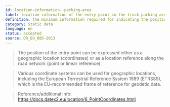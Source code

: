 ```yaml
---
id: location-information--parking-area
label: location information of the entry point in the truck parking area
definition: the minimum information required for indicating the position of the entry point of a truck parking area.
category: Static data
language: en
status: accepted
source: DR_EU_885-2013
---
```


>The position of the entry point can be expressed either as a geographic location (coordinates) or as a location reference along the road network (point or linear reference).

>Various coordinate systems can be used for geographic locations, including the European Terrestrial Reference System 1989 (ETRS89), which is the EU-recommended frame of reference for geodetic data.

>Reference/additional info: https://docs.datex2.eu/location/6_PointCoordinates.html

